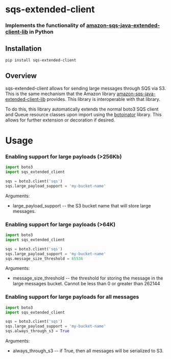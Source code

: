 # sqs-extended-client

### Implements the functionality of [amazon-sqs-java-extended-client-lib](https://github.com/awslabs/amazon-sqs-java-extended-client-lib) in Python

## Installation
```
pip install sqs-extended-client
```


## Overview
sqs-extended-client allows for sending large messages through SQS via S3. This is the same mechanism that the Amazon library
[amazon-sqs-java-extended-client-lib](https://github.com/awslabs/amazon-sqs-java-extended-client-lib) provides. This library is
interoperable with that library.

To do this, this library automatically extends the normal boto3 SQS client and Queue resource classes upon import using the [botoinator](https://github.com/QuiNovas/botoinator) library. This allows for further extension or decoration if desired.

# Usage

### Enabling support for large payloads (>256Kb)
```python
import boto3
import sqs_extended_client

sqs = boto3.client('sqs')
sqs.large_payload_support = 'my-bucket-name'
```
Arguments:
* large_payload_support -- the S3 bucket name that will store large messages.

### Enabling support for large payloads (>64K)
```python
import boto3
import sqs_extended_client

sqs = boto3.client('sqs')
sqs.large_payload_support = 'my-bucket-name'
sqs.message_size_threshold = 65536
```
Arguments:
* message_size_threshold -- the threshold for storing the message in the large messages bucket. Cannot be less than 0 or greater than 262144

### Enabling support for large payloads for all messages
```python
import boto3
import sqs_extended_client

sqs = boto3.client('sqs')
sqs.large_payload_support = 'my-bucket-name'
sqs.always_through_s3 = True
```
Arguments:
* always_through_s3 -- if True, then all messages will be serialized to S3.
